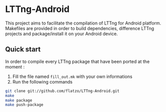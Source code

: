 LTTng-Android
=============

This project aims to facilitate the compilation of LTTng for Android platform. 
Makefiles are provided in order to build dependencies, difference LTTng projects 
and package/install it on your Android device.

Quick start
-----------

In order to compile every LTTng package that have been ported at the moment : 

1. Fill the file named ```fill_out.mk``` with your own informations
2. Run the following commands

```bash
git clone git://github.com/flatzo/LTTng-Android.git
make            
make package
make push-package
```
